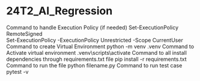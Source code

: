 # 24T2_AI_Regression
Command to handle Execution Policy (if needed)
Set-ExecutionPolicy RemoteSigned     
Set-ExecutionPolicy -ExecutionPolicy Unrestricted -Scope CurrentUser     
Command to create Virtual Environment
python -m venv .venv 
Command to Activate virtual environment
.venv\scripts\activate
Command to all install dependencies through requirements.txt file
pip install -r requirements.txt
Command to run the file
python filename.py
Command to run test case
pytest -v
